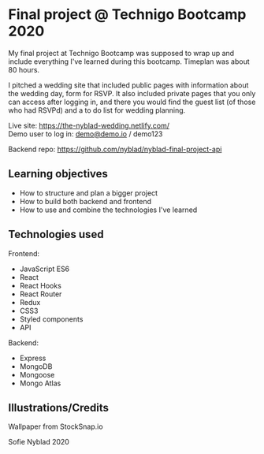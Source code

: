 # Final project @ Technigo Bootcamp 2020

My final project at Technigo Bootcamp was supposed to wrap up and include everything I've learned during this bootcamp. Timeplan was about 80 hours.

I pitched a wedding site that included public pages with information about the wedding day, form for RSVP. It also included private pages that you only can access after logging in, and there you would find the guest list (of those who had RSVPd) and a to do list for wedding planning.

Live site: https://the-nyblad-wedding.netlify.com/ <br>
Demo user to log in: demo@demo.io / demo123<br>

Backend repo: https://github.com/nyblad/nyblad-final-project-api <br>

## Learning objectives

* How to structure and plan a bigger project
* How to build both backend and frontend
* How to use and combine the technologies I've learned

## Technologies used

Frontend:
* JavaScript ES6 <br>
* React <br>
* React Hooks<br>
* React Router<br>
* Redux<br>
* CSS3 <br>
* Styled components <br>
* API <br>

Backend:
* Express <br>
* MongoDB <br>
* Mongoose <br>
* Mongo Atlas <br>

## Illustrations/Credits
Wallpaper from StockSnap.io <br>

Sofie Nyblad 2020